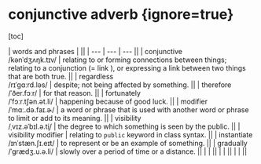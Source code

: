 # conjunctive adverb {ignore=true}

[toc]

| words and phrases |  ||
| --- | --- | --- ||
| conjunctive<br/>/kənˈdʒʌŋk.tɪv/ | relating to or forming connections between things;<br/>relating to a conjunction (= link ), or expressing a link between two things that are both true. ||
| regardless<br/>/rɪˈɡɑːrd.ləs/ | despite; not being affected by something. ||
| therefore<br/>/ˈðer.fɔːr/ | for that reason. ||
| fortunately<br/>/ˈfɔːr.tʃən.ət.li/ | happening because of good luck. ||
| modifier<br/>/ˈmɑː.də.faɪ.ɚ/ | a word or phrase that is used with another word or phrase to limit or add to its meaning. ||
| visibility<br/>/ˌvɪz.əˈbɪl.ə.t̬i/ | the degree to which something is seen by the public. ||
| visibility modifier | relating to `public` keyword in class syntax. ||
| instantiate<br/>/ɪnˈstæn.ʃɪ.eɪt/ | to represent or be an example of something. ||
| gradually<br/>/ˈɡrædʒ.u.ə.li/ | slowly over a period of time or a distance. ||
|  |  ||
|  |  ||
|  |  ||